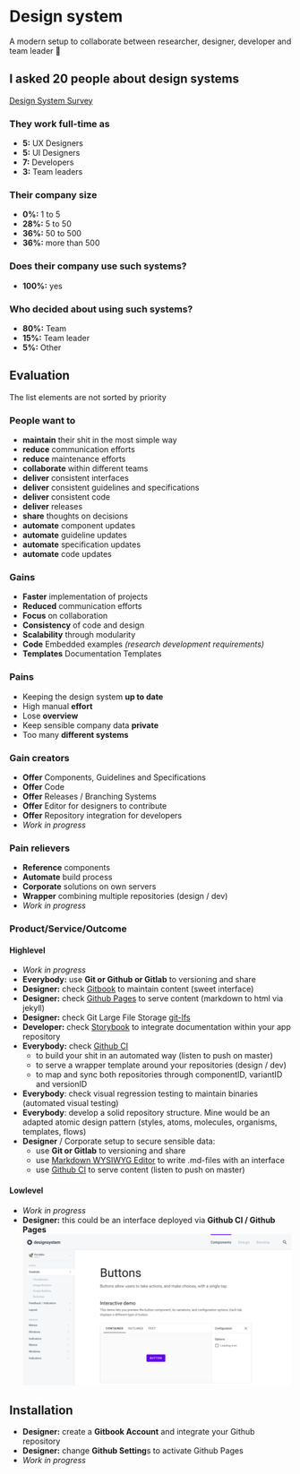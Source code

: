 # Design system

A modern setup to collaborate between researcher, designer, developer and team leader  🎉

## I asked 20 people about design systems

[Design System Survey](http://bit.ly/2BAJBeH)

### They work full-time as

* **5:** UX Designers
* **5:** UI Designers
* **7:** Developers
* **3:** Team leaders

### Their company size

* **0%:** 1 to 5
* **28%:** 5 to 50
* **36%:** 50 to 500
* **36%:** more than 500

### Does their company use such systems?

* **100%:** yes

### Who decided about using such systems?

* **80%:** Team
* **15%:** Team leader
* **5%:** Other

## Evaluation 

The list elements are not sorted by priority


### People want to

* **maintain** their shit in the most simple way
* **reduce** communication efforts
* **reduce** maintenance efforts
* **collaborate** within different teams
* **deliver** consistent interfaces
* **deliver** consistent guidelines and specifications
* **deliver** consistent code
* **deliver** releases
* **share** thoughts on decisions
* **automate** component updates
* **automate** guideline updates
* **automate** specification updates
* **automate** code updates

### Gains

* **Faster** implementation of projects 
* **Reduced** communication efforts
* **Focus** on collaboration
* **Consistency** of code and design
* **Scalability** through modularity
* **Code** Embedded examples *(research development requirements)*
* **Templates** Documentation Templates

### Pains

* Keeping the design system **up to date**
* High manual **effort**
* Lose **overview**
* Keep sensible company data **private**
* Too many **different systems**

### Gain creators
* **Offer** Components, Guidelines and Specifications
* **Offer** Code
* **Offer** Releases / Branching Systems
* **Offer** Editor for designers to contribute
* **Offer** Repository integration for developers
* *Work in progress*

### Pain relievers
* **Reference** components
* **Automate** build process
* **Corporate** solutions on own servers
* **Wrapper** combining multiple repositories (design / dev)
* *Work in progress*

### Product/Service/Outcome

#### Highlevel

* *Work in progress*
* **Everybody:** use **Git or Github or Gitlab** to versioning and share
* **Designer:** check [Gitbook](https://www.gitbook.com/) to maintain content (sweet interface)
* **Designer:** check [Github Pages](https://pages.github.com/) to serve content (markdown to html via jekyll)
* **Designer:** check Git Large File Storage [git-lfs](https://git-lfs.github.com/)
* **Developer:** check [Storybook](https://storybook.js.org/) to integrate documentation within your app repository
* **Everybody:** check [Github CI](https://github.com/marketplace/category/continuous-integration) 
  * to build your shit in an automated way (listen to push on master)
  * to serve a wrapper template around your repositories (design / dev)
  * to map and sync both repositories through componentID, variantID and versionID
* **Everybody**: check visual regression testing to maintain binaries (automated visual testing)
* **Everybody**: develop a solid repository structure. Mine would be an adapted atomic design pattern (styles, atoms, molecules, organisms, templates, flows)
* **Designer** / Corporate setup to secure sensible data: 
  * use **Git or Gitlab** to versioning and share
  * use [Markdown WYSIWYG Editor](https://github.com/nhn/tui.editor) to write .md-files with an interface
  * use [Github CI](https://github.com/marketplace/category/continuous-integration) to serve content (listen to push on master)

#### Lowlevel

* *Work in progress*
* **Designer:** this could be an interface deployed via **Github CI / Github Pages** ![lowlevel-designsystem](designsystem.png)

## Installation

* **Designer:** create a **Gitbook Account** and integrate your Github repository
* **Designer:** change **Github Setting**s to activate Github Pages
* *Work in progress*
